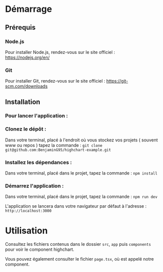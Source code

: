 # Démarrage

## Prérequis

### Node.js

Pour installer Node.js, rendez-vous sur le site officiel : https://nodejs.org/en/

### Git

Pour installer Git, rendez-vous sur le site officiel : https://git-scm.com/downloads

## Installation

###  Pour lancer l'application :

### Clonez le dépôt :
Dans votre terminal, placé à l'endroit où vous stockez vos projets ( souvent www ou repos ) tapez la commande :
`git clone git@github.com:BenjaminG95/highchart-example.git`

### Installez les dépendances :
Dans votre terminal, placé dans le projet, tapez la commande : `npm install`

### Démarrez l'application :
Dans votre terminal, placé dans le projet, tapez la commande : `npm run dev`

L'application se lancera dans votre navigateur par défaut à l'adresse : `http://localhost:3000`

# Utilisation
Consultez les fichiers contenus dans le dossier `src`, `app` puis `components` pour voir le component highchart.

Vous pouvez également consulter le fichier `page.tsx`, où est appelé notre component.
